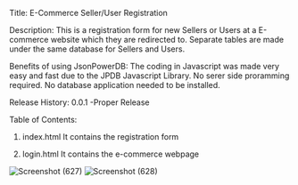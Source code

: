 Title: E-Commerce Seller/User Registration

Description: This is a registration form for new Sellers or Users at a E-commerce website which they are redirected to. Separate tables are made under the same database for Sellers and Users.

Benefits of using JsonPowerDB: The coding in Javascript was made very easy and fast due to the JPDB Javascript Library. No serer side proramming required. No database application needed to be installed.

Release History: 
0.0.1
-Proper Release

Table of Contents:
1. index.html
It contains the registration form

2. login.html
It contains the e-commerce webpage



![Screenshot (627)](https://user-images.githubusercontent.com/109333215/179224783-c950a436-079d-4acb-9a48-8e95d0fcbb39.png)
![Screenshot (628)](https://user-images.githubusercontent.com/109333215/179224786-ad08a20a-2fa7-48e8-9dbb-56da44fa1b88.png)

